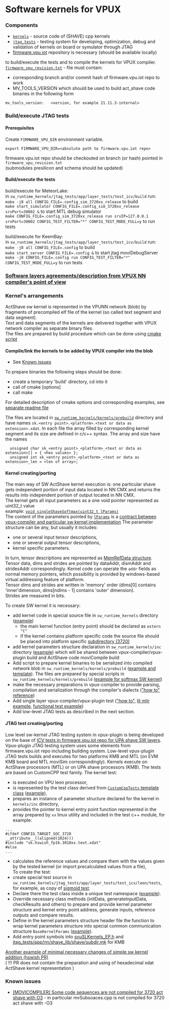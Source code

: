 # Software kernels for VPUX

### Components
- [`kernels`](kernels) - source code of (SHAVE) cpp kernels  
- [`jtag_tests`](jtag_tests) - testing system for developing, optimization, debug and validation of kernels on board or symulator through JTAG  
- [firmware.vpu.iot](https://github.com/intel-innersource/firmware.vpu.iot) repository is necessary (should be available locally)  

to build/execute the tests and to compile the kernels for VPUX compiler.
[`firmware_vpu_revision.txt`](firmware_vpu_revision.txt) - file must contain:
- corresponding branch and/or commit hash of firmware.vpu.iot repo to work
- MV_TOOLS_VERSION which should be used to build act_shave code binaries in the following form
```
mv_tools_version:   <version, for example 21.11.3-internal>
```
### Build/execute JTAG tests
#### Prerequisites

Create `FIRMWARE_VPU_DIR` environment variable.
```
export FIRMWARE_VPU_DIR=<absolute path to firmware.vpu.iot repo>
```
firmware.vpu.iot repo should be checkouted on branch (or hash) pointed in `firmware_vpu_revision.txt`  
(submodules presilicon and schema should be updated)

#### Build/execute the tests
build/execute for MeteorLake:  
in `sw_runtime_kernels/jtag_tests/app/layer_tests/test_icv/build` run:  
`make -j8 all CONFIG_FILE=.config_sim_3720xx_release` to build  
`make start_simulator CONFIG_FILE=.config_sim_3720xx_release srvPort=30002 &` to start MTL debug simulator  
`make CONFIG_FILE=.config_sim_3720xx_release run srvIP=127.0.0.1 srvPort=30002 CONFIG_TEST_FILTER="*" CONFIG_TEST_MODE_FULL=y` to run tests


build/execute for KeemBay:  
in `sw_runtime_kernels/jtag_tests/app/layer_tests/test_icv/build` run:  
`make -j8 all CONFIG_FILE=.config` to build  
`make start_server CONFIG_FILE=.config &` to start jtag moviDebugServer  
`make -j8 CONFIG_FILE=.config run CONFIG_TEST_FILTER="*" CONFIG_TEST_MODE_FULL=y` to run tests

### [Software layers agreements/description from VPUX NN compiler's point of view](https://docs.intel.com/documents/MovidiusInternal/vpu2/Common/SW/VPUX_NN_Compiler_SAS/VPUX_NN_Compiler_SAS.html#software-layers)

### Kernel's arrangements
ActShave sw kernel is represented in the VPUNN network (blob)
by fragments of precompiled elf file of the kernel (so called text segment and data segment).  
Text and data segments of the kernels are delivered together with VPUX network compiler
as separate binary files.  
The files are prepared by build procedure which can be done using [cmake script](kernels/CMakeLists.txt)

#### Compile/link the kernels to be added by VPUX compiler into the blob  
* See [Known issues](#known-issues)  

To prepare binaries the following steps should be done:
- create a temporary 'build' directory, cd into it
- call of cmake <path-to-kernels-dir> [options]
- call make

For detailed description of cmake options and corresponding examples, see [separate readme file](kernels/README.md)

The files are located in [`sw_runtime_kernels/kernels/prebuild`](kernels/prebuild) directory
and have names `sk.<entry point>.<platform>.<text or data as extension>.xdat`.
In each file the array filled by corresponding kernel segment and its size are defined in c/c++ syntax.
The array and size have the names
```
  unsigned char sk_<entry point>_<platform>_<text or data as extension>[] = { <hex values> };
  unsigned int sk_<entry point>_<platform>_<text or data as extension>_len = <len of array>;
```

#### Kernel creating/porting 
The main way of SW ActShave kernel execution is: one particular shave gets 
independent portion of input data located in NN CMX and returns the results 
into independent portion of output located in NN CMX.  
The kernel gets all input parameters as a one void pointer represented as uint32_t value  
example: [`void singleShaveSoftmax(uint32_t lParams)`](kernels/single_shave_softmax.cpp#L402)  
The content of the parameters pointed by [`lParams`](kernels/inc/param_softmax.h#L17) is a [contract between
vpux-compiler and particular sw kernel implementation](https://docs.intel.com/documents/MovidiusInternal/vpu2/Common/SW/VPUX_NN_Compiler_SAS/VPUX_NN_Compiler_SAS.html#software-layers)
The parameter structure can be any, but usually it includes:
- one or several input tensor descriptions,
- one or several output tensor descriptions,
- kernel specific parameters.  

In turn, tensor descriptions are represented as [MemRefData structure](kernels/inc/common_types.h#L78).  
Tensor data, dims and strides are pointed by dataAddr, dismAddr and stridesAddr correspondingly.
Kernel code can operate the `addr` fields as normal memory pointers,
which possibility is provided by windows-based virtual addressing feature of platform.  
Tensor dims and strides are written in 'memory' order
(dims[0] contains 'inner'dimension, dims[ndims - 1] contains 'outer' dimension).  
Strides are measured in bits.

To create SW kernel it is necessary:
- add kernel code in special source file in `sw_runtime_kernels` directory ([example](kernels/sigmoid_fp16.c))
  - the main kernel function (entry point) should be declared as `extern "C"`
  - if the kernel contains platform specific code
  the source file should be placed into platform specific  [subdirectory (3720)](kernels/3720) 
- add kernel parameters structure declaration in `sw_runtime_kernels/inc` directory ([example](kernels/inc/param_sigmoid.h))
which will be shared between vpux-compiler/vpux-plugin build and ActShave code moviCompile build
- Add script to prepare kernel binaries to be serialized into compiled network blob in `sw_runtime_kernels/kernels/prebuild`
([example and template](kernels/prebuild/singleShaveSoftmax.3010xx.sh)).
The files are prepared by special scripts in `sw_runtime_kernels/kernels/prebuild`
([example for softmax SW kernel](kernels/prebuild/singleShaveSoftmax.3010xx.sh))
- make the necessary preparations in vpux-compiler to provide
parsing, compilation and serialization through the compiler's dialects (["how to" reference](../src/vpux_compiler/docs/mtl_sw_layer_enabling.md))
- Add single layer vpux-compiler/vpux-plugin test (["how to"](https://github.com/intel-innersource/applications.ai.vpu-accelerators.vpux-plugin/blob/5c6fd2be79a53cfde437f4d0d6c517a63a799f3d/src/vpux_compiler/docs/mtl_sw_layer_enabling.md), [lit mlir example](../tests/lit/mtl/act_shave/act_shave_gen_dma_sigmoid.mlir), [functional test example](https://github.com/intel-innersource/applications.ai.vpu-accelerators.vpux-plugin/pull/147))
- Add low-level JTAG tests as described in the next section. 

#### JTAG test creating/porting 
Low level sw-kernel JTAG testing system in vpux-plugin is being developed on the base of
[ICV tests in firmware.vpu.iot repo for UPA shave SW layers](https://github.com/intel-innersource/firmware.vpu.iot/tree/develop/validation/validationApps/system/nn/mvTensor).
Vpux-plugin JTAG testing system uses some elements from firmware.vpu.iot repo
including building system.
Low-level vpux-plugin JTAG tests builds and executes for two platforms KMB and MTL (on EVM KMB board and MTL moviSim correspondingly).
Kernels execute on ActShave processors (MTL) or on UPA shave processors (KMB).
The tests are based on CustomCPP test family.
The kernel test:
- is executed on VPU leon processor,
- is represented by the test class derived from [`CustomCppTests` template class](jtag_tests/app/layer_tests/test_icv/leon/tests/custom_cpp_tests.h#L30)
([example](jtag_tests/app/layer_tests/test_icv/leon/tests/custom_cpp_sigmoid.cpp#L22)),
- prepares an instance of parameter structure
declared for the kernel in `kernels/inc` directory,
- provides the pointer to kernel entry point function represented in the array prepared by
`xx` linux utility and included in the test c++ module, for example:  
```
...
#ifdef CONFIG_TARGET_SOC_3720
__attribute__((aligned(1024)))
#include "sk.hswish_fp16.3010xx.text.xdat"
#else
...

```
- calculates the reference values and compare them with the values given by the tested kernel 
(or import precalculated values from a file),  
To create the test: 
- create special test source in `sw_runtime_kernels/jtag_tests/app/layer_tests/test_icv/leon/tests`,
for example, as copy of [sigmoid test](jtag_tests/app/layer_tests/test_icv/leon/tests/custom_cpp_sigmoid.cpp).
- Declare there the test class inside a unique test namespace ([example](jtag_tests/app/layer_tests/test_icv/leon/tests/custom_cpp_sigmoid.cpp#L16)).
- Override necessary class methods (initData, generateInputData, checkResults and others)
to prepare and provide kernel parameter structure and kernel entry point address,
generate inputs, reference outputs and compare results.
- Define in the kernel parameters structure header file 
the function to wrap kernel parameters structure into special common communication structure `BaseKernelParams`
([example](kernels/inc/param_sigmoid.h#L20)).
- Add entry point symbols into [svuSLKernels_EP.h](jtag_tests/app/nn/shave_lib/inc/layers/svuSLKernels_EP.h#L142) and
[jtag_tests/app/nn/shave_lib/shave/subdir.mk](jtag_tests/app/nn/shave_lib/shave/subdir.mk#L36) for KMB

[Another example of minimal necessary changes of simple sw kernel addition (hswish PR)](https://github.com/intel-innersource/applications.ai.vpu-accelerators.vpux-plugin/pull/48/files?authenticity_token=o5r2ig6Pe2TqS0WB1xIQhQ%2FkIHZc0MXvTZOfdwAAqH3wD3FZe1DKcl6v9%2BYlEySBaXLwdNTyyM9nKClz5MepGg%3D%3D&file-filters%5B%5D=.cpp&file-filters%5B%5D=.data&file-filters%5B%5D=.h&file-filters%5B%5D=.mk&file-filters%5B%5D=.text&file-filters%5B%5D=dotfile)  
( !!! PR does not contain the preparation and using of hexadecimal 
xdat ActShave kernel representation )

### Known issues
- [\[MOVICOMPILER\] Some code sequences are not compiled for 3720 act shave with O3](https://jira.devtools.intel.com/browse/EISW-26562) - 
in particular mvSubsoaces.cpp is not compiled for 3720 act shave with -O3

